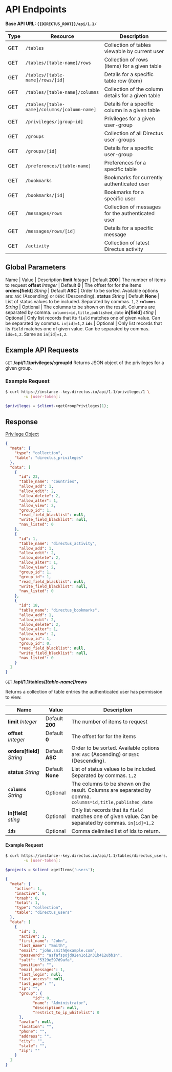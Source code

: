 # API Endpoints

**Base API URL: `{{DIRECTUS_ROOT}}/api/1.1/`**

Type      | Resource | Description
--------- | -------- | -----------
GET | `/tables` | Collection of tables viewable by current user
GET | `/tables/[table-name]/rows` | Collection of rows (items) for a given table
GET | `/tables/[table-name]/rows/[id]` | Details for a specific table row (item)
GET | `/tables/[table-name]/columns` | Collection of the column details for a given table
GET | `/tables/[table-name]/columns/[column-name]` | Details for a specific column in a given table
GET | `/privileges/[group-id]` | Privileges for a given user-group
GET | `/groups` | Collection of all Directus user-groups
GET | `/groups/[id]` | Details for a specific user-group
GET | `/preferences/[table-name]` | Preferences for a specific table
GET | `/bookmarks` | Bookmarks for currently authenticated user
GET | `/bookmarks/[id]` | Bookmarks for a specific user
GET | `/messages/rows` | Collection of messages for the authenticated user
GET | `/messages/rows/[id]` | Details for a specific message
GET | `/activity` | Collection of latest Directus activity

## Global Parameters

<span class="arguments">Name</span> | Value | Description
**limit** _Integer_  |  <span class="default">Default **200**</span>  |  The number of items to request
**offset**  _Integer_ |  <span class="default">Default **0**</span>  |  The offset for for the items
**orders[field]** _String_  |  <span class="default">Default **ASC**</span> |  Order to be sorted. Available options are: `ASC` (Ascending) or `DESC` (Descending).
**status**  _String_ |  <span class="default">Default **None**</span> | List of status values to be included. Separated by commas. `1,2`
**`columns`** _String_  |  <span class="default">Optional</span>  |  The columns to be shown on the result. Columns are separated by comma. `columns=id,title,published_date`
**in[field]**  _sting_ | <span class="default">Optional</span> | Only list records that its `field` matches one of given value. Can be separated by commas. `in[id]=1,2`
**`ids`**  |  <span class="default">Optional</span>  |  Only list records that its `field` matches one of given value. Can be separated by commas. `ids=1,2`. Same as `in[id]=1,2`.


## Example API Requests

<span class="request">`GET` **/api/1.1/privileges/:groupId**</span>
<span class="description">Returns JSON object of the privileges for a given group.</span>

### Example Request

```bash
$ curl https://instance--key.directus.io/api/1.1/privileges/1 \
        -u [user-token]:
```

```php
$privileges = $client->getGroupPrivileges(1);
```

## Response

[Privilege Object](/01-overview/objects-model.md#privilege-object)

```json
{
  "meta": {
    "type": "collection",
    "table": "directus_privileges"
  },
  "data": [
    {
      "id": 23,
      "table_name": "countries",
      "allow_add": 1,
      "allow_edit": 2,
      "allow_delete": 2,
      "allow_alter": 1,
      "allow_view": 2,
      "group_id": 1,
      "read_field_blacklist": null,
      "write_field_blacklist": null,
      "nav_listed": 0
    },
    {
      "id": 1,
      "table_name": "directus_activity",
      "allow_add": 1,
      "allow_edit": 2,
      "allow_delete": 2,
      "allow_alter": 1,
      "allow_view": 2,
      "group_id": 1,
      "group_id": 1,
      "read_field_blacklist": null,
      "write_field_blacklist": null,
      "nav_listed": 0
    },
    {
      "id": 18,
      "table_name": "directus_bookmarks",
      "allow_add": 1,
      "allow_edit": 2,
      "allow_delete": 2,
      "allow_alter": 1,
      "allow_view": 2,
      "group_id": 1,
      "group_id": 0,
      "read_field_blacklist": null,
      "write_field_blacklist": null,
      "nav_listed": 0
    }
  ]
}
```

<span class="request">`GET` **/api/1.1/tables/_[table-name]_/rows**</span>

<span class="description">Returns a collection of table entries the authenticated user has permission to view.</span>

<span class="arguments">Name</span> | Value | Description
----------------------------------- | ----- | ------------
**limit** _Integer_  |  <span class="default">Default **200**</span>  |  The number of items to request
**offset**  _Integer_ |  <span class="default">Default **0**</span>  |  The offset for for the items
**orders[field]** _String_  |  <span class="default">Default **ASC**</span> |  Order to be sorted. Available options are: `ASC` (Ascending) or `DESC` (Descending).
**status**  _String_ |  <span class="default">Default **None**</span> | List of status values to be included. Separated by commas. `1,2`
**`columns`** _String_  |  <span class="default">Optional</span>  |  The columns to be shown on the result. Columns are separated by comma. `columns=id,title,published_date`
**in[field]**  _sting_ | <span class="default">Optional</span> | Only list records that its `field` matches one of given value. Can be separated by commas. `in[id]=1,2`
**`ids`**  |  <span class="default">Optional</span>  |  Comma delimited list of ids to return.

#### Example Request

```bash
$ curl https://instance--key.directus.io/api/1.1/tables/directus_users/rows \
        -u [user-token]:
```

```php
$projects = $client->getItems('users');
```

```json
{
  "meta": {
    "active": 1,
    "inactive": 0,
    "trash": 0,
    "total": 1,
    "type": "collection",
    "table": "directus_users"
  },
  "data": [
    {
      "id": 3,
      "active": 1,
      "first_name": "John",
      "last_name": "Smith",
      "email": "john.smith@example.com",
      "password": "asfafspojd92en1oi2n31b412ubb1n",
      "salt": "5329e597d9afa",
      "position": "",
      "email_messages": 1,
      "last_login": null,
      "last_access": null,
      "last_page": "",
      "ip": "",
      "group": {
            "id": 0,
            "name": "Administrator",
            "description": null,
            "restrict_to_ip_whitelist": 0
      },
      "avatar": null,
      "location": "",
      "phone": "",
      "address": "",
      "city": "",
      "state": "",
      "zip": ""
    }
  ]
}
```
